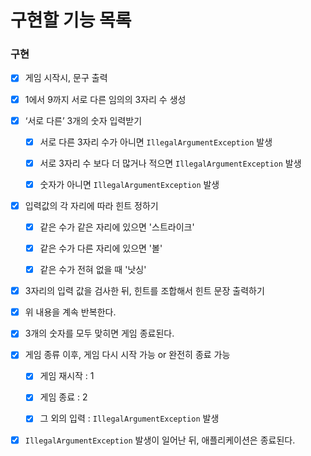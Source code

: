 # 구현할 기능 목록

### 구현
- [X]  게임 시작시, 문구 출력


- [X]  1에서 9까지 서로 다른 임의의 3자리 수 생성


- [X]  ‘서로 다른’ 3개의 숫자 입력받기
    - [X] 서로 다른 3자리 수가 아니면 `IllegalArgumentException` 발생
    - [X] 서로 3자리 수 보다 더 많거나 적으면 `IllegalArgumentException` 발생
    - [X] 숫자가 아니면 `IllegalArgumentException` 발생
   

- [X]  입력값의 각 자리에 따라 힌트 정하기
    - [X]  같은 수가 같은 자리에 있으면 '스트라이크'
    - [X]  같은 수가 다른 자리에 있으면 '볼'
    - [X]  같은 수가 전혀 없을 때 '낫싱'


- [X] 3자리의 입력 값을 검사한 뒤, 힌트를 조합해서 힌트 문장 출력하기


- [X] 위 내용을 계속 반복한다. 


- [X]  3개의 숫자를 모두 맞히면 게임 종료된다.



- [X]  게임 종류 이후, 게임 다시 시작 가능 or 완전히 종료 가능
    - [X] 게임 재시작 : 1
    - [X] 게임 종료 : 2
    - [X] 그 외의 입력 : `IllegalArgumentException` 발생



- [X] `IllegalArgumentException` 발생이 일어난 뒤, 애플리케이션은 종료된다.


